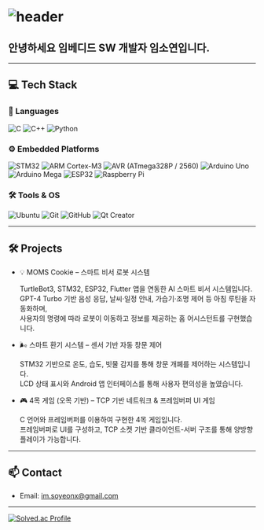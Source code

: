 # ![header](https://capsule-render.vercel.app/api?type=waving&color=FF6A6A&height=250&section=header&text=Welcome%20to%20Soyeon's%20GitHub!&fontSize=40&fontColor=ffffff&animation=fadeIn&textAlign=middle&textY=50)


## 안녕하세요 임베디드 SW 개발자 임소연입니다.

---

## 💻 Tech Stack

### 📌 Languages  
![C](https://img.shields.io/badge/C-00599C?style=flat&logo=c&logoColor=white)
![C++](https://img.shields.io/badge/C++-00599C?style=flat&logo=cplusplus&logoColor=white)
![Python](https://img.shields.io/badge/Python-3776AB?style=flat&logo=python&logoColor=white)

### ⚙️ Embedded Platforms  
![STM32](https://img.shields.io/badge/STM32-CubeIDE-blue)
![ARM Cortex-M3](https://img.shields.io/badge/ARM-Cortex--M3-blue)
![AVR (ATmega328P / 2560)](https://img.shields.io/badge/AVR-ATmega328P%20%2F%202560-green)
![Arduino Uno](https://img.shields.io/badge/Arduino%20Uno-00979D?style=flat&logo=arduino&logoColor=white)
![Arduino Mega](https://img.shields.io/badge/Arduino%20Mega-00979D?style=flat&logo=arduino&logoColor=white)
![ESP32](https://img.shields.io/badge/ESP32-323232?style=flat)
![Raspberry Pi](https://img.shields.io/badge/Raspberry%20Pi-C51A4A?style=flat&logo=raspberrypi&logoColor=white)

### 🛠 Tools & OS  
![Ubuntu](https://img.shields.io/badge/Ubuntu-E95420?style=flat&logo=ubuntu&logoColor=white)
![Git](https://img.shields.io/badge/Git-F05032?style=flat&logo=git&logoColor=white)
![GitHub](https://img.shields.io/badge/GitHub-181717?style=flat&logo=github&logoColor=white)
![Qt Creator](https://img.shields.io/badge/Qt-Creator-41CD52?style=flat&logo=qt&logoColor=white)

---

## 🛠️ Projects

- 💡 MOMS Cookie – 스마트 비서 로봇 시스템  
  
  TurtleBot3, STM32, ESP32, Flutter 앱을 연동한 AI 스마트 비서 시스템입니다.  
  GPT-4 Turbo 기반 음성 응답, 날씨·일정 안내, 가습기·조명 제어 등 아침 루틴을 자동화하며,  
  사용자의 명령에 따라 로봇이 이동하고 정보를 제공하는 홈 어시스턴트를 구현했습니다.  

- 🌬️ 스마트 환기 시스템 – 센서 기반 자동 창문 제어  
  
  STM32 기반으로 온도, 습도, 빗물 감지를 통해 창문 개폐를 제어하는 시스템입니다.  
  LCD 상태 표시와 Android 앱 인터페이스를 통해 사용자 편의성을 높였습니다.  

- 🎮 4목 게임 (오목 기반) – TCP 기반 네트워크 & 프레임버퍼 UI 게임  
  
  C 언어와 프레임버퍼를 이용하여 구현한 4목 게임입니다.  
  프레임버퍼로 UI를 구성하고, TCP 소켓 기반 클라이언트-서버 구조를 통해 양방향 플레이가 가능합니다.  

---

## 📫 Contact
- Email: im.soyeonx@gmail.com

---
 
[![Solved.ac Profile](https://mazassumnida.wtf/api/v2/generate_badge?boj=vpfmvp27)](https://solved.ac/vpfmvp27/)

<!--
**imso01/imso01** is a ✨ _special_ ✨ repository because its `README.md` (this file) appears on your GitHub profile.

Here are  some ideas to get you started:

- 🔭 I’m currently working on ...
- 🌱 I’m currently learning ...
- 👯 I’m looking to collaborate on ...
- 🤔 I’m looking for help with ...
- 💬 Ask me about ...
- 📫 How to reach me: ...
- 😄 Pronouns: ...
- ⚡ Fun fact: ...
-->
